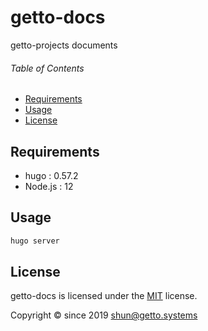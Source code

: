 # getto-docs

getto-projects documents


###### Table of Contents

- [Requirements](#Requirements)
- [Usage](#Usage)
- [License](#License)

## Requirements

- hugo : 0.57.2
- Node.js : 12


## Usage

```bash
hugo server
```


## License

getto-docs is licensed under the [MIT](LICENSE) license.

Copyright &copy; since 2019 shun@getto.systems

